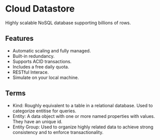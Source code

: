 # Cloud Datastore

Highly scalable NoSQL database supporting billions of rows.

## Features

* Automatic scaling and fully managed.
* Built-in redundancy.
* Supports ACID transactions.
* Includes a free daily quota.
* RESTful Interace.
* Simulate on your local machine.

## Terms

* Kind: Roughly equivalent to a table in a relational database. Used to categorize entitise for queries.
* Entity: A data object with one or more named properties with values. They have an unique id.
* Entity Group: Used to organize highly related data to achieve strong consistency and to enforce transactionality.
